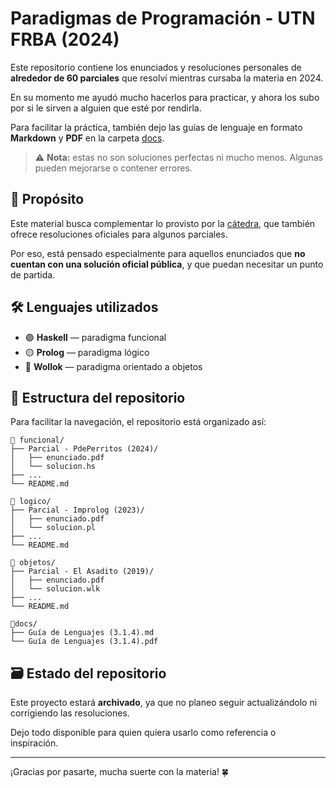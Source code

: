 # Paradigmas de Programación - UTN FRBA (2024)

Este repositorio contiene los enunciados y resoluciones personales de **alrededor de 60 parciales** que resolví mientras cursaba la materia en 2024.

En su momento me ayudó mucho hacerlos para practicar, y ahora los subo por si le sirven a alguien que esté por rendirla.

Para facilitar la práctica, también dejo las guías de lenguaje en formato **Markdown** y **PDF** en la carpeta [docs](docs/).

> ⚠️ **Nota:** estas no son soluciones perfectas ni mucho menos. Algunas pueden mejorarse o contener errores.

## 🎯 Propósito

Este material busca complementar lo provisto por la [cátedra](https://www.pdep.com.ar/), que también ofrece resoluciones oficiales para algunos parciales.

Por eso, está pensado especialmente para aquellos enunciados que **no cuentan con una solución oficial pública**, y que puedan necesitar un punto de partida.

## 🛠 Lenguajes utilizados

- 🟣 **Haskell** — paradigma funcional
- 🟡 **Prolog** — paradigma lógico
- 🔴 **Wollok** — paradigma orientado a objetos

## 📁 Estructura del repositorio

Para facilitar la navegación, el repositorio está organizado así:

```
📁 funcional/
├── Parcial - PdePerritos (2024)/
│   ├── enunciado.pdf
│   └── solucion.hs
├── ...
└── README.md

📁 logico/
├── Parcial - Improlog (2023)/
│   ├── enunciado.pdf
│   └── solucion.pl
├── ...
└── README.md

📁 objetos/
├── Parcial - El Asadito (2019)/
│   ├── enunciado.pdf
│   └── solucion.wlk
├── ...
└── README.md

📁docs/
├── Guía de Lenguajes (3.1.4).md
└── Guía de Lenguajes (3.1.4).pdf
```

## 🗃️ Estado del repositorio

Este proyecto estará **archivado**, ya que no planeo seguir actualizándolo ni corrigiendo las resoluciones.

Dejo todo disponible para quien quiera usarlo como referencia o inspiración.

---

¡Gracias por pasarte, mucha suerte con la materia! 🍀